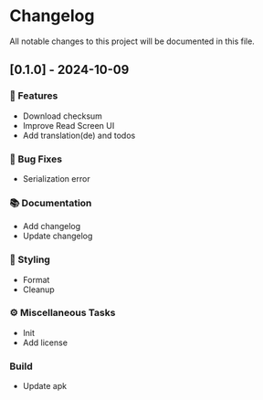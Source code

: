 # Changelog

All notable changes to this project will be documented in this file.

## [0.1.0] - 2024-10-09

### 🚀 Features

- Download checksum
- Improve Read Screen UI
- Add translation(de) and todos

### 🐛 Bug Fixes

- Serialization error

### 📚 Documentation

- Add changelog
- Update changelog

### 🎨 Styling

- Format
- Cleanup

### ⚙️ Miscellaneous Tasks

- Init
- Add license

### Build

- Update apk

<!-- generated by git-cliff -->
